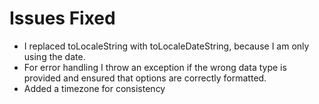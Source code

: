 # Issues Fixed

- I replaced toLocaleString with toLocaleDateString, because I am only using the date.
- For error handling I throw an exception if the wrong data type is provided and ensured that options are correctly formatted.
- Added a timezone for consistency